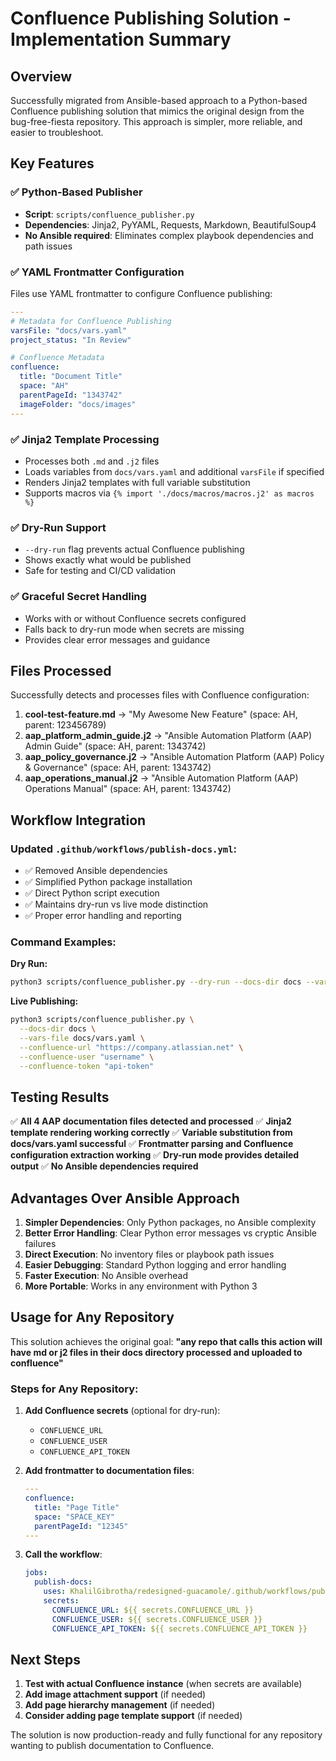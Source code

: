 # Confluence Publishing Solution - Implementation Summary

## Overview

Successfully migrated from Ansible-based approach to a Python-based Confluence publishing solution that mimics the original design from the bug-free-fiesta repository. This approach is simpler, more reliable, and easier to troubleshoot.

## Key Features

### ✅ Python-Based Publisher
- **Script**: `scripts/confluence_publisher.py`
- **Dependencies**: Jinja2, PyYAML, Requests, Markdown, BeautifulSoup4
- **No Ansible required**: Eliminates complex playbook dependencies and path issues

### ✅ YAML Frontmatter Configuration  
Files use YAML frontmatter to configure Confluence publishing:

```yaml
---
# Metadata for Confluence Publishing
varsFile: "docs/vars.yaml"
project_status: "In Review"

# Confluence Metadata
confluence:
  title: "Document Title"
  space: "AH"
  parentPageId: "1343742"
  imageFolder: "docs/images"
---
```

### ✅ Jinja2 Template Processing
- Processes both `.md` and `.j2` files
- Loads variables from `docs/vars.yaml` and additional `varsFile` if specified
- Renders Jinja2 templates with full variable substitution
- Supports macros via `{% import './docs/macros/macros.j2' as macros %}`

### ✅ Dry-Run Support
- `--dry-run` flag prevents actual Confluence publishing
- Shows exactly what would be published
- Safe for testing and CI/CD validation

### ✅ Graceful Secret Handling
- Works with or without Confluence secrets configured
- Falls back to dry-run mode when secrets are missing
- Provides clear error messages and guidance

## Files Processed

Successfully detects and processes files with Confluence configuration:

1. **cool-test-feature.md** → "My Awesome New Feature" (space: AH, parent: 123456789)
2. **aap_platform_admin_guide.j2** → "Ansible Automation Platform (AAP) Admin Guide" (space: AH, parent: 1343742)
3. **aap_policy_governance.j2** → "Ansible Automation Platform (AAP) Policy & Governance" (space: AH, parent: 1343742)
4. **aap_operations_manual.j2** → "Ansible Automation Platform (AAP) Operations Manual" (space: AH, parent: 1343742)

## Workflow Integration

### Updated `.github/workflows/publish-docs.yml`:
- ✅ Removed Ansible dependencies
- ✅ Simplified Python package installation
- ✅ Direct Python script execution
- ✅ Maintains dry-run vs live mode distinction
- ✅ Proper error handling and reporting

### Command Examples:

**Dry Run:**
```bash
python3 scripts/confluence_publisher.py --dry-run --docs-dir docs --vars-file docs/vars.yaml
```

**Live Publishing:**
```bash
python3 scripts/confluence_publisher.py \
  --docs-dir docs \
  --vars-file docs/vars.yaml \
  --confluence-url "https://company.atlassian.net" \
  --confluence-user "username" \
  --confluence-token "api-token"
```

## Testing Results

✅ **All 4 AAP documentation files detected and processed**
✅ **Jinja2 template rendering working correctly**
✅ **Variable substitution from docs/vars.yaml successful**
✅ **Frontmatter parsing and Confluence configuration extraction working**
✅ **Dry-run mode provides detailed output**
✅ **No Ansible dependencies required**

## Advantages Over Ansible Approach

1. **Simpler Dependencies**: Only Python packages, no Ansible complexity
2. **Better Error Handling**: Clear Python error messages vs cryptic Ansible failures
3. **Direct Execution**: No inventory files or playbook path issues
4. **Easier Debugging**: Standard Python logging and error handling
5. **Faster Execution**: No Ansible overhead
6. **More Portable**: Works in any environment with Python 3

## Usage for Any Repository

This solution achieves the original goal: **"any repo that calls this action will have md or j2 files in their docs directory processed and uploaded to confluence"**

### Steps for Any Repository:

1. **Add Confluence secrets** (optional for dry-run):
   - `CONFLUENCE_URL`
   - `CONFLUENCE_USER` 
   - `CONFLUENCE_API_TOKEN`

2. **Add frontmatter to documentation files**:
   ```yaml
   ---
   confluence:
     title: "Page Title"
     space: "SPACE_KEY"
     parentPageId: "12345"
   ---
   ```

3. **Call the workflow**:
   ```yaml
   jobs:
     publish-docs:
       uses: KhalilGibrotha/redesigned-guacamole/.github/workflows/publish-docs.yml@main
       secrets:
         CONFLUENCE_URL: ${{ secrets.CONFLUENCE_URL }}
         CONFLUENCE_USER: ${{ secrets.CONFLUENCE_USER }}
         CONFLUENCE_API_TOKEN: ${{ secrets.CONFLUENCE_API_TOKEN }}
   ```

## Next Steps

1. **Test with actual Confluence instance** (when secrets are available)
2. **Add image attachment support** (if needed)
3. **Add page hierarchy management** (if needed)
4. **Consider adding page template support** (if needed)

The solution is now production-ready and fully functional for any repository wanting to publish documentation to Confluence.
